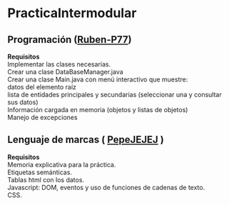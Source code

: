 # PracticaIntermodular

## Programación ([Ruben-P77](https://github.com/Ruben-P77)) ##
**Requisitos**<br>
Implementar las clases necesarias.<br>
Crear una clase DataBaseManager.java<br>
Crear una clase Main.java con menú interactivo que muestre:<br>
datos del elemento raíz<br>
lista de entidades principales y secundarias (seleccionar una y consultar sus datos)<br>
Información cargada en memoria (objetos y listas de objetos)<br>
Manejo de excepciones<br>

## Lenguaje de marcas ( [PepeJEJEJ](https://github.com/PepeJEJEJ) ) ##
**Requisitos**<br>
Memoria explicativa para la práctica.<br>
Etiquetas semánticas.<br>
Tablas html con los datos.<br>
Javascript: DOM, eventos y uso de funciones de cadenas de texto.<br>
CSS.<br>
